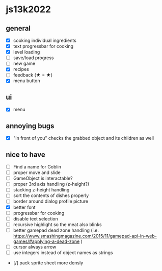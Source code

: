 # js13k2022

## general
- [x] cooking individual ingredients
- [x] text progressbar for cooking
- [x] level loading
- [ ] save/load progress
- [ ] new game
- [x] recipes
- [ ] feedback (★ = &starf;)
- [x] menu button

## ui
- [x] menu

## annoying bugs
- [x] "in front of you" checks the grabbed object and its children as well

## nice to have
- [ ] Find a name for Goblin
- [ ] proper move and slide
- [ ] GameObject is interactable?
- [ ] proper 3rd axis handling (z-height?)
- [ ] stacking z-height handling
- [ ] sort the contents of dishes properly
- [ ] border around dialog profile picture
- [x] better font
- [ ] progressbar for cooking
- [ ] disable text selection
- [ ] recursive highlight so the meat also blinks
- [ ] better gamepad dead zone handling (i.e. https://www.smashingmagazine.com/2015/11/gamepad-api-in-web-games/#applying-a-dead-zone )
- [ ] cursor always arrow
- [ ] use integers instead of object names as strings
- [/] pack sprite sheet more densly
